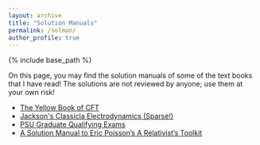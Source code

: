 ```yaml
---
layout: archive
title: "Solution Manuals"
permalink: /solman/
author_profile: true
---
```


{% include base_path %}

On this page, you may find the solution manuals of some of the text books that I have read! The solutions are not reviewed by anyone; use them at your own risk!

* [The Yellow Book of CFT](https://kooroshsadri.github.io/files/solman/cft.pdf)
* [Jackson's Classicla Electrodynamics (Sparse!)](https://kooroshsadri.github.io/solman/jackson)
* [PSU Graduate Qualifying Exams](https://kooroshsadri.github.io/solman/psugrad)
* [A Solution Manual to Eric Poisson’s A Relativist’s Toolkit](https://kooroshsadri.github.io/files/solman/tkit.pdf)